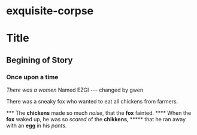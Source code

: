# exquisite-corpse

# Title
## Begining of Story 
### Once upon a time 
*There was a women*  Named EZGI --- changed by gwen

There was a sneaky fox who wanted to eat all chickens from farmers.

*** The **chickens** made so much *noise*, that the **fox** fainted.
**** When the **fox** waked up, he was so *scared* of the **chikkens**,
***** that he ran away with an **egg** in his *pants*.
